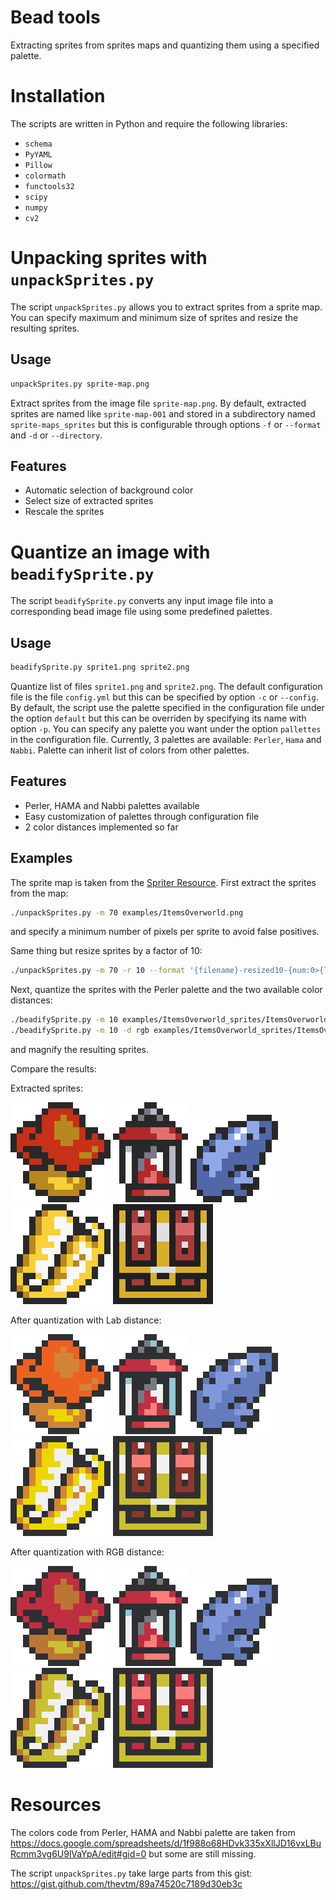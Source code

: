 Bead tools
==========

Extracting sprites from sprites maps and quantizing them using a
specified palette.

# Installation

The scripts are written in Python and require the following libraries:
- `schema`
- `PyYAML`
- `Pillow`
- `colormath`
- `functools32`
- `scipy`
- `numpy`
- `cv2`

# Unpacking sprites with `unpackSprites.py`

The script `unpackSprites.py` allows you to extract sprites from a sprite
map. You can specify maximum and minimum size of sprites and resize
the resulting sprites.

## Usage

```bash
unpackSprites.py sprite-map.png
```

Extract sprites from the image file `sprite-map.png`. By default,
extracted sprites are named like `sprite-map-001` and stored in a
subdirectory named `sprite-maps_sprites` but this is configurable
through options `-f` or `--format` and `-d` or `--directory`.

## Features

- Automatic selection of background color
- Select size of extracted sprites
- Rescale the sprites

# Quantize an image with `beadifySprite.py`

The script `beadifySprite.py` converts any input image file into a
corresponding bead image file using some predefined palettes.

## Usage

```bash
beadifySprite.py sprite1.png sprite2.png
```
Quantize list of files `sprite1.png` and `sprite2.png`. The default
configuration file is the file `config.yml` but this can be specified
by option `-c` or `--config`. By default, the script use the palette
specified in the configuration file under the option `default` but
this can be overriden by specifying its name with option `-p`. You can
specify any palette you want under the option `pallettes` in the
configuration file. Currently, 3 palettes are available: `Perler`,
`Hama` and `Nabbi`. Palette can inherit list of colors from other
palettes.

## Features

- Perler, HAMA and Nabbi palettes available
- Easy customization of palettes through configuration file
- 2 color distances implemented so far

## Examples

The sprite map is taken from the [Spriter Resource](http://www.spriters-resource.com/).
First extract the sprites from the map:
```bash
./unpackSprites.py -m 70 examples/ItemsOverworld.png
```
and specify a minimum number of pixels per sprite to avoid false
positives.

Same thing but resize sprites by a factor of 10:
```bash
./unpackSprites.py -m 70 -r 10 --format '{filename}-resized10-{num:0>{length}}.png' examples/ItemsOverworld.png
```

Next, quantize the sprites with the Perler palette and the two
available color distances:
```bash
./beadifySprite.py -m 10 examples/ItemsOverworld_sprites/ItemsOverworld-??.png
./beadifySprite.py -m 10 -d rgb examples/ItemsOverworld_sprites/ItemsOverworld-??.png --format '{filename}-{palette}-rgb.{ext}'
```
and magnify the resulting sprites.

Compare the results:

Extracted sprites:

![ItemsOverworld-resized10-16.png](https://github.com/thisirs/bead-tools/blob/master/examples/ItemsOverworld_sprites/ItemsOverworld-resized10-16.png)
![ItemsOverworld-resized10-21.png](https://github.com/thisirs/bead-tools/blob/master/examples/ItemsOverworld_sprites/ItemsOverworld-resized10-21.png)
![ItemsOverworld-resized10-23.png](https://github.com/thisirs/bead-tools/blob/master/examples/ItemsOverworld_sprites/ItemsOverworld-resized10-23.png)
![ItemsOverworld-resized10-47.png](https://github.com/thisirs/bead-tools/blob/master/examples/ItemsOverworld_sprites/ItemsOverworld-resized10-47.png)
![ItemsOverworld-resized10-56.png](https://github.com/thisirs/bead-tools/blob/master/examples/ItemsOverworld_sprites/ItemsOverworld-resized10-56.png)

After quantization with Lab distance:

![ItemsOverworld-16-Perler.png](https://github.com/thisirs/bead-tools/blob/master/examples/ItemsOverworld_sprites/ItemsOverworld-16-Perler.png)
![ItemsOverworld-21-Perler.png](https://github.com/thisirs/bead-tools/blob/master/examples/ItemsOverworld_sprites/ItemsOverworld-21-Perler.png)
![ItemsOverworld-23-Perler.png](https://github.com/thisirs/bead-tools/blob/master/examples/ItemsOverworld_sprites/ItemsOverworld-23-Perler.png)
![ItemsOverworld-47-Perler.png](https://github.com/thisirs/bead-tools/blob/master/examples/ItemsOverworld_sprites/ItemsOverworld-47-Perler.png)
![ItemsOverworld-56-Perler.png](https://github.com/thisirs/bead-tools/blob/master/examples/ItemsOverworld_sprites/ItemsOverworld-56-Perler.png)

After quantization with RGB distance:

![ItemsOverworld-16-Perler-rgb.png](https://github.com/thisirs/bead-tools/blob/master/examples/ItemsOverworld_sprites/ItemsOverworld-16-Perler-rgb.png)
![ItemsOverworld-21-Perler-rgb.png](https://github.com/thisirs/bead-tools/blob/master/examples/ItemsOverworld_sprites/ItemsOverworld-21-Perler-rgb.png)
![ItemsOverworld-23-Perler-rgb.png](https://github.com/thisirs/bead-tools/blob/master/examples/ItemsOverworld_sprites/ItemsOverworld-23-Perler-rgb.png)
![ItemsOverworld-47-Perler-rgb.png](https://github.com/thisirs/bead-tools/blob/master/examples/ItemsOverworld_sprites/ItemsOverworld-47-Perler-rgb.png)
![ItemsOverworld-56-Perler-rgb.png](https://github.com/thisirs/bead-tools/blob/master/examples/ItemsOverworld_sprites/ItemsOverworld-56-Perler-rgb.png)

# Resources

The colors code from Perler, HAMA and Nabbi palette are taken from
    <https://docs.google.com/spreadsheets/d/1f988o68HDvk335xXllJD16vxLBuRcmm3vg6U9lVaYpA/edit#gid=0>
but some are still missing.

The script `unpackSprites.py` take large parts from this gist:
    <https://gist.github.com/thevtm/89a74520c7189d30eb3c>
